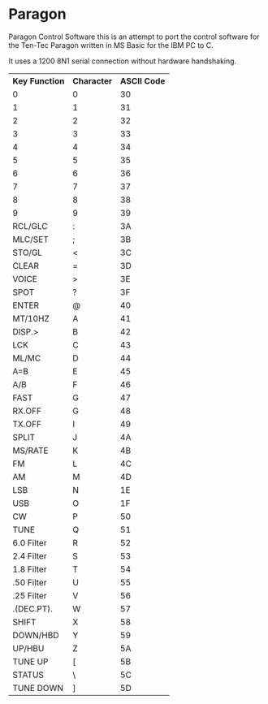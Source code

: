 # Paragon
Paragon Control Software
this is an attempt to port the control software for the Ten-Tec Paragon written in MS Basic for the IBM PC to C.

It uses a 1200 8N1 serial connection without hardware handshaking.
<table>
	<tr>
	  <th>Key Function</td>
	  <th>Character</td>
	  <th>ASCII Code</td>
	</tr>
	<tr>
	  <td>0</td>
	  <td>0</td>
	  <td>30</td>
	</tr>
	<tr>
	  <td>1</td>
	  <td>1</td>
	  <td>31</td>
	</tr>
	<tr>
	  <td>2</td>
	  <td>2</td>
	  <td>32</td>
	</tr>
	<tr>
	  <td>3</td>
	  <td>3</td>
	  <td>33</td>
	</tr>
	<tr>
	  <td>4</td>
	  <td>4</td>
	  <td>34</td>
	</tr>
	<tr>
	  <td>5</td>
	  <td>5</td>
	  <td>35</td>
	</tr>
	<tr>
	  <td>6</td>
	  <td>6</td>
	  <td>36</td>
	</tr>
	<tr>
	  <td>7</td>
	  <td>7</td>
	  <td>37</td>
	</tr>
	<tr>
	  <td>8</td>
	  <td>8</td>
	  <td>38</td>
	</tr>
	<tr>
	  <td>9</td>
	  <td>9</td>
	  <td>39</td>
	</tr>
	<tr>
	  <td>RCL/GLC</td>
	  <td>:</td>
	  <td>3A</td>
	</tr>
	<tr>
	  <td>MLC/SET</td>
	  <td>;</td>
	  <td>3B</td>
	</tr>
	<tr>
	  <td>STO/GL</td>
	  <td><</td>
	  <td>3C</td>
	</tr>
	<tr>
	  <td>CLEAR</td>
	  <td>=</td>
	  <td>3D</td>
	</tr>
	<tr>
	  <td>VOICE</td>
	  <td>></td>
	  <td>3E</td>
	</tr>
	<tr>
	  <td>SPOT</td>
	  <td>?</td>
	  <td>3F</td>
	</tr>
	<tr>
	  <td>ENTER</td>
	  <td>@</td>
	  <td>40</td>
	</tr>
	<tr>
	  <td>MT/10HZ</td>
	  <td>A</td>
	  <td>41</td>
	</tr>
	<tr>
	  <td>DISP.></td>
	  <td>B</td>
	  <td>42</td>
	</tr>
	<tr>
	  <td>LCK</td>
	  <td>C</td>
	  <td>43</td>
	</tr>
	<tr>
	  <td>ML/MC</td>
	  <td>D</td>
	  <td>44</td>
	</tr>
	<tr>
	  <td>A=B</td>
	  <td>E</td>
	  <td>45</td>
	</tr>
	<tr>
	  <td>A/B</td>
	  <td>F</td>
	  <td>46</td>
	</tr>
	<tr>
	  <td>FAST</td>
	  <td>G</td>
	  <td>47</td>
	</tr>
	<tr>
	  <td>RX.OFF</td>
	  <td>G</td>
	  <td>48</td>
	</tr>
	<tr>
	  <td>TX.OFF</td>
	  <td>I</td>
	  <td>49</td>
	</tr>
	<tr>
	  <td>SPLIT</td>
	  <td>J</td>
	  <td>4A</td>
	</tr>
	<tr>
	  <td>MS/RATE</td>
	  <td>K</td>
	  <td>4B</td>
	</tr>
	<tr>
	  <td>FM</td>
	  <td>L</td>
	  <td>4C</td>
	</tr>
	<tr>
	  <td>AM</td>
	  <td>M</td>
	  <td>4D</td>
	</tr>
	<tr>
	  <td>LSB</td>
	  <td>N</td>
	  <td>1E</td>
	</tr>
	<tr>
	  <td>USB</td>
	  <td>O</td>
	  <td>1F</td>
	</tr>
	<tr>
	  <td>CW</td>
	  <td>P</td>
	  <td>50</td>
	</tr>
	<tr>
	  <td>TUNE</td>
	  <td>Q</td>
	  <td>51</td>
	</tr>
	<tr>
	  <td>6.0 Filter</td>
	  <td>R</td>
	  <td>52</td>
	</tr>
	<tr>
	  <td>2.4 Filter</td>
	  <td>S</td>
	  <td>53</td>
	</tr>
	<tr>
	  <td>1.8 Filter</td>
	  <td>T</td>
	  <td>54</td>
	</tr>
	<tr>
	  <td>.50 Filter</td>
	  <td>U</td>
	  <td>55</td>
	</tr>
	<tr>
	  <td>.25 Filter</td>
	  <td>V</td>
	  <td>56</td>
	</tr>
	<tr>
	  <td>.(DEC.PT).</td>
	  <td>W</td>
	  <td>57</td>
	</tr>
	<tr>
	  <td>SHIFT</td>
	  <td>X</td>
	  <td>58</td>
	</tr>
	<tr>
	  <td>DOWN/HBD</td>
	  <td>Y</td>
	  <td>59</td>
	</tr>
	<tr>
	  <td>UP/HBU</td>
	  <td>Z</td>
	  <td>5A</td>
	</tr>
	<tr>
	  <td>TUNE UP</td>
	  <td>[</td>
	  <td>5B</td>
	</tr>
	  <tr>
	  <td>STATUS</td>
	  <td>\</td>
	  <td>5C</td>
	</tr>
	<tr>
	  <td>TUNE DOWN</td>
	  <td>]</td>
	  <td>5D</td>
	</tr>
</table>
